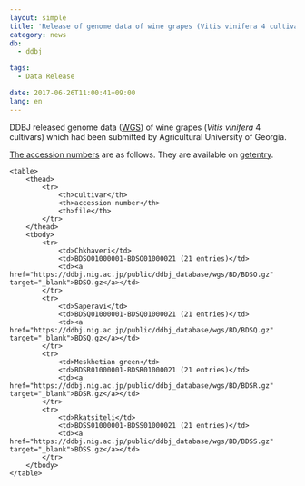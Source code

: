 ```yaml
---
layout: simple
title: 'Release of genome data of wine grapes (Vitis vinifera 4 cultivars)'
category: news
db:
  - ddbj

tags:
  - Data Release

date: 2017-06-26T11:00:41+09:00
lang: en
---
```


<p>DDBJ released genome data (<a href="/ddbj/wgs-e.html">WGS</a>) of wine grapes (<em>Vitis vinifera</em> 4 cultivars) which had been submitted by Agricultural University of Georgia. </p>

<p><a href="/documents/accessions.html">The accession numbers</a> are as follows. They are available on <a href="http://getentry.ddbj.nig.ac.jp/top-e.html">getentry</a>.</p>
<div class="main_table format">

    <table>
        <thead>
            <tr>
                <th>cultivar</th>
                <th>accession number</th>
                <th>file</th>
            </tr>
        </thead>
        <tbody>
            <tr>
                <td>Chkhaveri</td>
                <td>BDSO01000001-BDSO01000021 (21 entries)</td>
                <td><a href="https://ddbj.nig.ac.jp/public/ddbj_database/wgs/BD/BDSO.gz" target="_blank">BDSO.gz</a></td>
            </tr>
            <tr>
                <td>Saperavi</td>
                <td>BDSQ01000001-BDSQ01000021 (21 entries)</td>
                <td><a href="https://ddbj.nig.ac.jp/public/ddbj_database/wgs/BD/BDSQ.gz" target="_blank">BDSQ.gz</a></td>
            </tr>
            <tr>
                <td>Meskhetian green</td>
                <td>BDSR01000001-BDSR01000021 (21 entries)</td>
                <td><a href="https://ddbj.nig.ac.jp/public/ddbj_database/wgs/BD/BDSR.gz" target="_blank">BDSR.gz</a></td>
            </tr>
            <tr>
                <td>Rkatsiteli</td>
                <td>BDSS01000001-BDSS01000021 (21 entries)</td>
                <td><a href="https://ddbj.nig.ac.jp/public/ddbj_database/wgs/BD/BDSS.gz" target="_blank">BDSS.gz</a></td>
            </tr>
        </tbody>
    </table>
</div>
